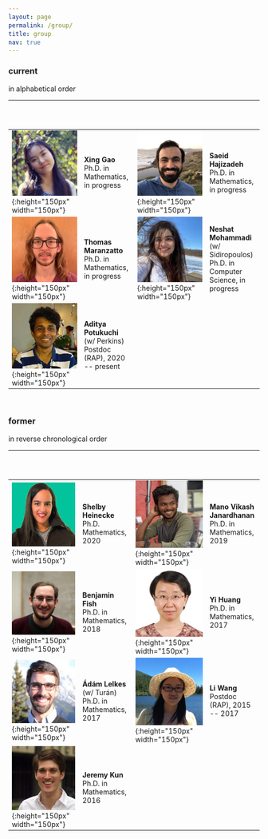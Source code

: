 ```yaml
---
layout: page
permalink: /group/
title: group
nav: true
---
```


<h3>current</h3>
in alphabetical order

&nbsp; |  &nbsp; &nbsp; &nbsp; &nbsp; &nbsp; &nbsp; &nbsp; &nbsp; &nbsp; &nbsp; &nbsp; &nbsp; &nbsp; &nbsp; &nbsp; &nbsp; &nbsp; &nbsp; &nbsp; &nbsp; &nbsp; &nbsp; &nbsp; &nbsp; &nbsp; &nbsp; &nbsp; &nbsp; &nbsp; &nbsp; &nbsp; | &nbsp; | &nbsp; &nbsp; &nbsp; &nbsp; &nbsp; &nbsp; &nbsp; &nbsp; &nbsp; &nbsp; &nbsp; &nbsp; &nbsp; &nbsp; &nbsp; &nbsp; &nbsp; &nbsp; &nbsp; &nbsp; &nbsp; &nbsp; &nbsp; &nbsp; &nbsp; &nbsp; &nbsp; &nbsp; &nbsp; &nbsp; &nbsp; &nbsp; &nbsp;
--- | --- | --- | ---
![xing](/assets/img/xing.jpg){:height="150px" width="150px"} | <b>Xing Gao</b><br> Ph.D. in Mathematics, in progress | ![saeid](/assets/img/saeid.jpg){:height="150px" width="150px"} | <b>Saeid Hajizadeh</b><br> Ph.D. in Mathematics, in progress 
![jake](/assets/img/jake.jpg){:height="150px" width="150px"} | <b>Thomas Maranzatto</b><br> Ph.D. in Mathematics, in progress  | ![neshat](/assets/img/neshat.jpg){:height="150px" width="150px"} | <b>Neshat Mohammadi</b> (w/ Sidiropoulos)<br> Ph.D. in Computer Science, in progress 
![aditya](/assets/img/aditya.jpg){:height="150px" width="150px"} | <b>Aditya Potukuchi</b> (w/ Perkins)<br> Postdoc (RAP), 2020 -- present

<br>

<h3>former</h3>
in reverse chronological order

&nbsp; | &nbsp; &nbsp; &nbsp; &nbsp; &nbsp; &nbsp; &nbsp; &nbsp; &nbsp; &nbsp; &nbsp; &nbsp; &nbsp; &nbsp; &nbsp; &nbsp; &nbsp; &nbsp; &nbsp; &nbsp; &nbsp; &nbsp; &nbsp; &nbsp; &nbsp; &nbsp; &nbsp; &nbsp; &nbsp; &nbsp; &nbsp; &nbsp; | &nbsp; | &nbsp; &nbsp; &nbsp; &nbsp; &nbsp; &nbsp; &nbsp; &nbsp; &nbsp; &nbsp; &nbsp; &nbsp; &nbsp; &nbsp; &nbsp; &nbsp; &nbsp; &nbsp; &nbsp; &nbsp; &nbsp; &nbsp; &nbsp; &nbsp; &nbsp; &nbsp; &nbsp; &nbsp; &nbsp; &nbsp; &nbsp; &nbsp; &nbsp;
--- | --- | --- | ---
![shelby](/assets/img/shelby.jpg){:height="150px" width="150px"} | <b>Shelby Heinecke</b><br> Ph.D. Mathematics, 2020 | ![mano](/assets/img/mano.jpg){:height="150px" width="150px"} | <b>Mano Vikash Janardhanan</b><br> Ph.D. in Mathematics, 2019
![ben](/assets/img/ben.jpg){:height="150px" width="150px"} | <b>Benjamin Fish</b><br> Ph.D. in Mathematics, 2018 |  ![yi](/assets/img/yi.jpg){:height="150px" width="150px"} | <b>Yi Huang</b><br> Ph.D. in Mathematics, 2017
![adam](/assets/img/adam.jpg){:height="150px" width="150px"} | <b>Ádám Lelkes</b> (w/ Turán)<br> Ph.D. in Mathematics, 2017 | ![li](/assets/img/li.jpg){:height="150px" width="150px"} | <b>Li Wang</b><br> Postdoc (RAP), 2015 -- 2017
![jeremy](/assets/img/jeremy.jpg){:height="150px" width="150px"} | <b>Jeremy Kun</b><br> Ph.D. in Mathematics, 2016

